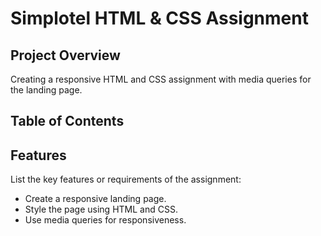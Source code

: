 # Simplotel HTML & CSS Assignment

## Project Overview

Creating a responsive HTML and CSS assignment with media queries for the landing page.

## Table of Contents


## Features

List the key features or requirements of the assignment:
- Create a responsive landing page.
- Style the page using HTML and CSS.
- Use media queries for responsiveness.


